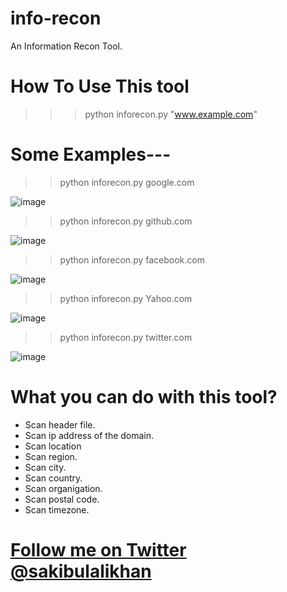 # info-recon
An Information Recon Tool.

# How To Use This tool

>>>python inforecon.py "www.example.com"


# Some Examples---

>>python inforecon.py google.com

![image](https://user-images.githubusercontent.com/75080608/154709671-ba7b252d-8b0e-4ae1-ad55-5aba3b192ec8.png)

>>python inforecon.py github.com

![image](https://user-images.githubusercontent.com/75080608/154788835-4a84fa88-37f9-401e-ab15-711dd762f013.png)


>>python inforecon.py facebook.com

![image](https://user-images.githubusercontent.com/75080608/154788913-2b8fa32a-3e81-4209-ac39-a8b3bac565d0.png)


>>python inforecon.py Yahoo.com

![image](https://user-images.githubusercontent.com/75080608/154788956-3753d761-8839-4792-a924-4b96863b7210.png)


>>python inforecon.py twitter.com

![image](https://user-images.githubusercontent.com/75080608/154789018-54753561-f646-46ad-85c6-3815fe0524cd.png)

# What you can do with this tool?
* Scan header file.
* Scan ip address of the domain.
* Scan location
* Scan region.
* Scan city.
* Scan country.
* Scan organigation.
* Scan postal code.
* Scan timezone.


# [Follow me on Twitter](https://twitter.com/sakibulalikhan) [@sakibulalikhan](https://twitter.com/sakibulalikhan)
